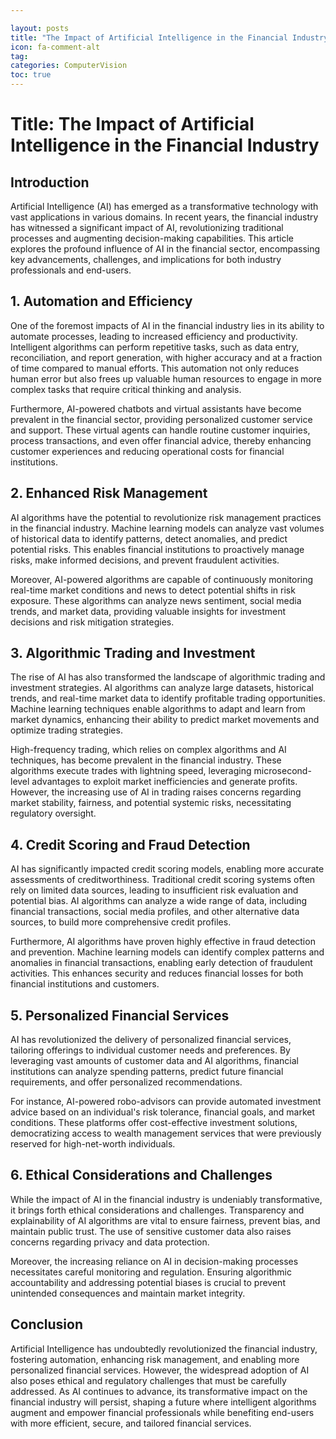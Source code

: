 ```yaml
---

layout: posts
title: "The Impact of Artificial Intelligence in the Financial Industry"
icon: fa-comment-alt
tag:      
categories: ComputerVision
toc: true
---
```




# Title: The Impact of Artificial Intelligence in the Financial Industry

## Introduction

Artificial Intelligence (AI) has emerged as a transformative technology with vast applications in various domains. In recent years, the financial industry has witnessed a significant impact of AI, revolutionizing traditional processes and augmenting decision-making capabilities. This article explores the profound influence of AI in the financial sector, encompassing key advancements, challenges, and implications for both industry professionals and end-users.

## 1. Automation and Efficiency

One of the foremost impacts of AI in the financial industry lies in its ability to automate processes, leading to increased efficiency and productivity. Intelligent algorithms can perform repetitive tasks, such as data entry, reconciliation, and report generation, with higher accuracy and at a fraction of time compared to manual efforts. This automation not only reduces human error but also frees up valuable human resources to engage in more complex tasks that require critical thinking and analysis.

Furthermore, AI-powered chatbots and virtual assistants have become prevalent in the financial sector, providing personalized customer service and support. These virtual agents can handle routine customer inquiries, process transactions, and even offer financial advice, thereby enhancing customer experiences and reducing operational costs for financial institutions.

## 2. Enhanced Risk Management

AI algorithms have the potential to revolutionize risk management practices in the financial industry. Machine learning models can analyze vast volumes of historical data to identify patterns, detect anomalies, and predict potential risks. This enables financial institutions to proactively manage risks, make informed decisions, and prevent fraudulent activities.

Moreover, AI-powered algorithms are capable of continuously monitoring real-time market conditions and news to detect potential shifts in risk exposure. These algorithms can analyze news sentiment, social media trends, and market data, providing valuable insights for investment decisions and risk mitigation strategies.

## 3. Algorithmic Trading and Investment

The rise of AI has also transformed the landscape of algorithmic trading and investment strategies. AI algorithms can analyze large datasets, historical trends, and real-time market data to identify profitable trading opportunities. Machine learning techniques enable algorithms to adapt and learn from market dynamics, enhancing their ability to predict market movements and optimize trading strategies.

High-frequency trading, which relies on complex algorithms and AI techniques, has become prevalent in the financial industry. These algorithms execute trades with lightning speed, leveraging microsecond-level advantages to exploit market inefficiencies and generate profits. However, the increasing use of AI in trading raises concerns regarding market stability, fairness, and potential systemic risks, necessitating regulatory oversight.

## 4. Credit Scoring and Fraud Detection

AI has significantly impacted credit scoring models, enabling more accurate assessments of creditworthiness. Traditional credit scoring systems often rely on limited data sources, leading to insufficient risk evaluation and potential bias. AI algorithms can analyze a wide range of data, including financial transactions, social media profiles, and other alternative data sources, to build more comprehensive credit profiles.

Furthermore, AI algorithms have proven highly effective in fraud detection and prevention. Machine learning models can identify complex patterns and anomalies in financial transactions, enabling early detection of fraudulent activities. This enhances security and reduces financial losses for both financial institutions and customers.

## 5. Personalized Financial Services

AI has revolutionized the delivery of personalized financial services, tailoring offerings to individual customer needs and preferences. By leveraging vast amounts of customer data and AI algorithms, financial institutions can analyze spending patterns, predict future financial requirements, and offer personalized recommendations.

For instance, AI-powered robo-advisors can provide automated investment advice based on an individual's risk tolerance, financial goals, and market conditions. These platforms offer cost-effective investment solutions, democratizing access to wealth management services that were previously reserved for high-net-worth individuals.

## 6. Ethical Considerations and Challenges

While the impact of AI in the financial industry is undeniably transformative, it brings forth ethical considerations and challenges. Transparency and explainability of AI algorithms are vital to ensure fairness, prevent bias, and maintain public trust. The use of sensitive customer data also raises concerns regarding privacy and data protection.

Moreover, the increasing reliance on AI in decision-making processes necessitates careful monitoring and regulation. Ensuring algorithmic accountability and addressing potential biases is crucial to prevent unintended consequences and maintain market integrity.

## Conclusion

Artificial Intelligence has undoubtedly revolutionized the financial industry, fostering automation, enhancing risk management, and enabling more personalized financial services. However, the widespread adoption of AI also poses ethical and regulatory challenges that must be carefully addressed. As AI continues to advance, its transformative impact on the financial industry will persist, shaping a future where intelligent algorithms augment and empower financial professionals while benefiting end-users with more efficient, secure, and tailored financial services.